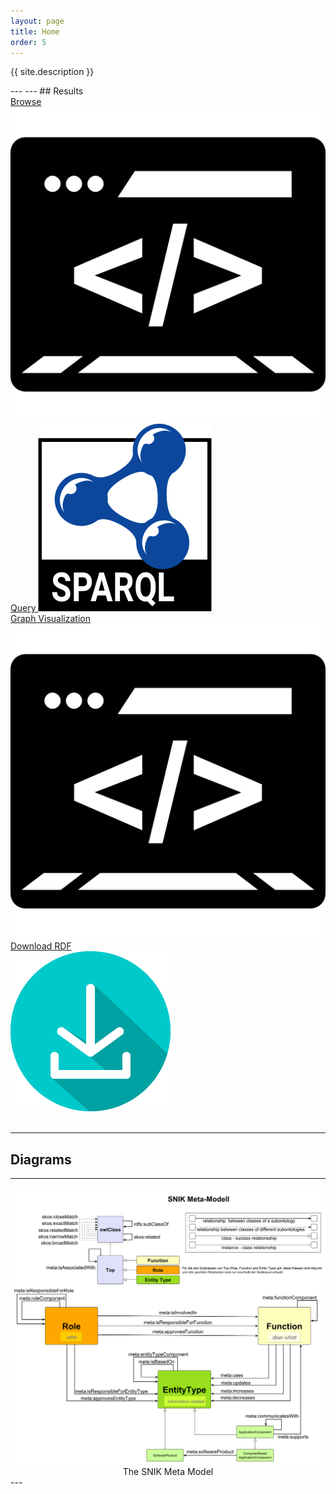 ```yaml
---
layout: page
title: Home
order: 5
---
```


<p class="lead">{{ site.description }}</p>
---
<!--
## Search
<div class="flexy">
<div class="flex-item">
  <a title="Faceted Search" href="https://hitontology.eu/search/">Search for <br> evaluation <br> studies
  <img title="Faceted Search" alt="Faceted Search" src="public/search.jpg">
</a>
</div>
<div class="flex-item">
  <a title="Faceted Search" href="https://hitontology.eu/search/softwareproduct.html">
  Search for MEDFLOSS and commercial products
  <img title="Faceted Search" alt="Faceted Search" src="public/search.jpg">
</a>
</div>
</div>
<br>
-->
---
## Results

<div class="flexy">
<div class="flex-item">
  <a title="Browse" href="https://www.snik.eu/ontology/">Browse
  <img title="Browse" alt="Browse" src="public/browse.png">
</a>
</div>

<div class="flex-item">
  <a title="Query" href= "https://www.snik.eu/sparql/">Query
  <img title="Query" alt="Query" src="public/sparql.png">
</a>
</div>

<div class="flex-item">
  <a title="Browse" href="https://www.snik.eu/graph/">Graph Visualization
  <img title="Browse" alt="Browse" src="public/browse.png">
</a>
</div>

<div class="flex-item">
<a title="Download" href="https://github.com/snikproject/ontology/archive/refs/heads/master.zip">Download RDF<br>
<img title="Download" alt="Download" src="public/download.png">
</a>
</div>
</div>
<br>

---
## Diagrams

---
<center>
  <a href="public/SNIK_Metamodell_V8.svg" target="_blank">
    <img src="public/SNIK_Metamodell_V8.svg">
  </a>
  The SNIK Meta Model
</center>
---
<!--<center><img src="public/hito-graph.png">The HITO-Graph</center>-->
